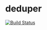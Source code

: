 # deduper

[![Build Status](https://travis-ci.org/francetem/deduper.svg?branch=master)](https://travis-ci.org/francetem/deduper)
